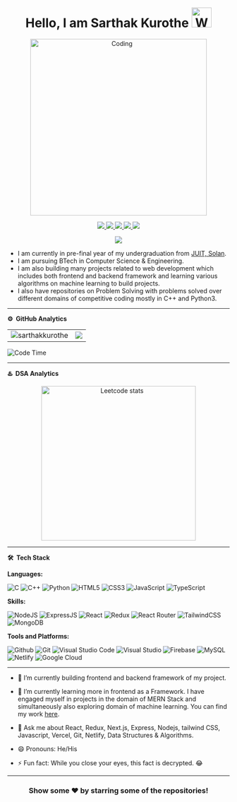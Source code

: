 <p align="center"> <h1 align="center"> Hello, I am Sarthak Kurothe <img src="https://raw.githubusercontent.com/nixin72/nixin72/master/wave.gif" 
         alt="Waving hand animated gif"
         height="45"
         width="45" /></h1> </p>
         
<p align="center"> <img alt="Coding" width="400" src="https://camo.githubusercontent.com/19db51af5f90f1b152bc0b9078f5fe97053955be5074f03f17019c70345bdcdb/68747470733a2f2f6d69726f2e6d656469756d2e636f6d2f6d61782f313336302f302a37513379765349765f7430696f4a2d5a2e676966"><?p>

<p align="center">
<a href="https://www.linkedin.com/in/sarthakkurothe/"><img src="https://img.shields.io/badge/LinkedIn-0077B5?style=for-the-badge&logo=linkedin&logoColor=white"/> </a>
<a href="https://leetcode.com/sarthak2489/"><img src="https://img.shields.io/badge/-LeetCode-FFA116?style=for-the-badge&logo=LeetCode&logoColor=black"/> </a>
<a href="https://twitter.com/SarthakKurothe"><img src="https://img.shields.io/badge/Twitter-1DA1F2?style=for-the-badge&logo=twitter&logoColor=white"/> </a>
<a href="https://www.instagram.com/sarthakkurothe"><img src="https://img.shields.io/badge/Instagram-E4405F?style=for-the-badge&logo=instagram&logoColor=white"/> </a>
<a href="mailto:reachsarthakkurothe@gmail.com"><img src="https://img.shields.io/badge/Gmail-D14836?style=for-the-badge&logo=gmail&logoColor=white"/> </a>
</p>

<p align="center"> <img src="https://komarev.com/ghpvc/?username=sarthakkurothe&label=Profile%20views&color=0e75b6&style=flat" /> </p>

* I am currently in pre-final year of my undergraduation from [JUIT, Solan](https://www.juit.ac.in/).
* I am pursuing BTech in Computer Science & Engineering.
* I am also building many projects related to web development which includes both frontend and backend framework and learning various algorithms on machine learning to build projects.
* I also have repositories on Problem Solving with problems solved over different domains of competitive coding mostly in C++ and Python3.

***
**⚙️ &nbsp;GitHub Analytics**
<table style="width:100%">
  <tr>
    <td> <img src="https://github-readme-stats.vercel.app/api?username=sarthakkurothe&show_icons=true&locale=en" alt="sarthakkurothe" /></td>
    <td><img src="https://github-readme-stats.vercel.app/api/top-langs/?username=sarthakkurothe&theme=dark&hide_border=true&layout=compact"></td>
  </tr>
</table>

![Code Time](http://img.shields.io/badge/Code%20Time-264%20hrs%2019%20mins-blue)

***
**♨️ &nbsp;DSA Analytics**

<p align="center"> <img src="https://leetcard.jacoblin.cool/sarthak2489?theme=dark&font=Noto%20Sans&ext=contest" 
         alt="Leetcode stats" height="350"/></p>
         
***

**🛠 &nbsp;Tech Stack**

**Languages: &nbsp;**

  ![C](https://img.shields.io/badge/C-00599C?style=for-the-badge&logo=c&logoColor=white)
  ![C++](https://img.shields.io/badge/C%2B%2B-00599C?style=for-the-badge&logo=c%2B%2B&logoColor=white)
  ![Python](https://img.shields.io/badge/Python-3776AB?style=for-the-badge&logo=python&logoColor=white)
  ![HTML5](https://img.shields.io/badge/HTML5-E34F26?style=for-the-badge&logo=html5&logoColor=white)
  ![CSS3](https://img.shields.io/badge/CSS3-1572B6?style=for-the-badge&logo=css3&logoColor=white)
  ![JavaScript](https://img.shields.io/badge/JavaScript-323330?style=for-the-badge&logo=javascript&logoColor=F7DF1E)
  ![TypeScript](https://img.shields.io/badge/TypeScript-007ACC?style=for-the-badge&logo=typescript&logoColor=white)
  

**Skills: &nbsp;**

  ![NodeJS](https://img.shields.io/badge/Node.js-43853D?style=for-the-badge&logo=node.js&logoColor=white)
  ![ExpressJS](https://img.shields.io/badge/Express.js-404D59?style=for-the-badge)
  ![React](https://img.shields.io/badge/React-20232A?style=for-the-badge&logo=react&logoColor=61DAFB)
  ![Redux](https://img.shields.io/badge/Redux-593D88?style=for-the-badge&logo=redux&logoColor=white)
  ![React Router](https://img.shields.io/badge/React_Router-CA4245?style=for-the-badge&logo=react-router&logoColor=white)
  ![TailwindCSS](https://img.shields.io/badge/Tailwind_CSS-38B2AC?style=for-the-badge&logo=tailwind-css&logoColor=white)
  ![MongoDB](https://img.shields.io/badge/MongoDB-4EA94B?style=for-the-badge&logo=mongodb&logoColor=white)
  

  
**Tools and Platforms: &nbsp;**

  ![Github](https://img.shields.io/badge/GitHub-100000?style=for-the-badge&logo=github&logoColor=white)
  ![Git](https://img.shields.io/badge/GIT-E44C30?style=for-the-badge&logo=git&logoColor=white)
  ![Visual Studio Code](https://img.shields.io/badge/Visual_Studio_Code-0078D4?style=for-the-badge&logo=visual%20studio%20code&logoColor=white)
  ![Visual Studio](https://img.shields.io/badge/Visual_Studio-5C2D91?style=for-the-badge&logo=visual%20studio&logoColor=white)
  ![Firebase](https://img.shields.io/badge/Firebase-039BE5?style=for-the-badge&logo=Firebase&logoColor=white)
  ![MySQL](https://img.shields.io/badge/MySQL-00000F?style=for-the-badge&logo=mysql&logoColor=white)
  ![Netlify](https://img.shields.io/badge/Netlify-00C7B7?style=for-the-badge&logo=netlify&logoColor=white)
  ![Google Cloud](https://img.shields.io/badge/Google_Cloud-4285F4?style=for-the-badge&logo=google-cloud&logoColor=white)
***

-  🔭 I’m currently building frontend and backend framework of my project.

-  🌱 I’m currently learning more in frontend as a Framework. I have engaged myself in projects in the domain of MERN Stack and simultaneously also exploring domain of machine learning. You can find my work [here](https://github.com/sarthakkurothe?tab=repositories).

-  💬 Ask me about React, Redux, Next.js, Express, Nodejs, tailwind CSS, Javascript, Vercel, Git, Netlify, Data Structures & Algorithms.

-  😄 Pronouns: He/His

-  ⚡ Fun fact: While you close your eyes, this fact is decrypted. 😂

***

<div align="center">

### Show some ❤️ by starring some of the repositories!

</div>
